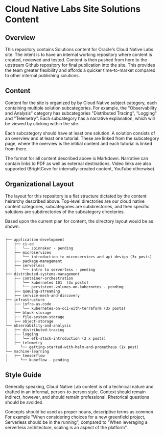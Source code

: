 # Cloud Native Labs Site Solutions Content

## Overview
This repository contains Solutions content for Oracle's Cloud Native Labs site. The intent is to have an internal working repository where content is created, reviewed and tested. Content is then pushed from here to the upstream Github repository for final publication into the site. This provides the team greater flexibility and affords a quicker time-to-market compared to other internal publishing solutions.

## Content
Content for the site is organized by by Cloud Native subject category, each containing multiple solution subcategories. For example, the "Observability and Analysis" category has subcategories "Distributed Tracing", "Logging" and "Telemetry". Each subcategory has a narrative explanation, which will be viewed by clicking within the site.

Each subcategory should have at least one solution. A solution consists of an overview and at least one tutorial. These are linked from the subcategory page, where the overview is the intitial content and each tutorial is linked from there.

The format for all content described above is Markdown. Narrative can contain links to PDF as well as external destinations. Video links are also supported (BrightCove for internally-created content, YouTube otherwise).

## Organizational Layout
The layout for this repository is a flat structure dictated by the content heirarchy described above. Top-level directories are our cloud native content categories, subcategories are subdirectories, and then specific solutions are subdirectories of the subcategory directories.

Based upon the current plan for content, the directory layout would be as shown.

```

├── application-development
│   ├── ci-cd
│   │   └── spinnaker - pending 
│   ├── microservices
│   │   └── introduction to microservices and api design (3x posts) 
│   ├── package-management
│   ├── serverless
│   │   └── intro to serverless - pending 
├── distributed-systems-management
│   ├── container-orchestration
│   │   └── kubernetes 101  (3x posts)
│   │   └── persistent-volumes-on-kubernetes - pending 
│   ├── queuing-streaming
│   ├── service-mesh-and-discovery
├── infrastructure
│   ├── infra-as-code
│   │   └── kubernetes-on-oci-with-terraform (3x posts)
│   ├── block-storage
│   ├── file-system-storage
│   ├── object-storage
└── observability-and-analysis
│   ├── distributed-tracing
│   ├── logging
│   │   └── efk-stack-introduction (2 x posts)
│   ├── telemetry
│      └── getting-started-with-helm-and-prometheus (1x post)
└── machine-learning
│   ├── tensorflow
│      └── kubeflow - pending 

```

## Style Guide
Generally speaking, Cloud Native Lab content is of a technical nature and drafted in an informal, person-to-person style. Context should remain indirect, however, and should remain professional. Rhetorical questions should be avoided.

Concepts should be used as proper nouns, descriptive terms as common. For example "When considering choices for a new greenfield project, Serverless should be in the running", compared to "When leveraging a serverless architecture, scaling is an aspect of the platform".




